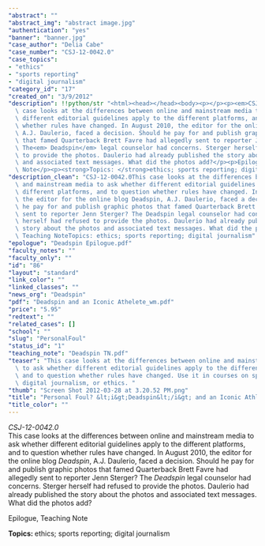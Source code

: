 ```yaml
---
"abstract": ""
"abstract_img": "abstract image.jpg"
"authentication": "yes"
"banner": "banner.jpg"
"case_author": "Delia Cabe"
"case_number": "CSJ-12-0042.0"
"case_topics":
- "ethics"
- "sports reporting"
- "digital journalism"
"category_id": "17"
"created_on": "3/9/2012"
"description": !!python/str "<html><head></head><body><p></p><p><em>CSJ-12-0042.0</em><br/>This\
  \ case looks at the differences between online and mainstream media to ask whether\
  \ different editorial guidelines apply to the different platforms, and to question\
  \ whether rules have changed. In August 2010, the editor for the online blog <em>Deadspin</em>,\
  \ A.J. Daulerio, faced a decision. Should he pay for and publish graphic photos\
  \ that famed Quarterback Brett Favre had allegedly sent to reporter Jenn Sterger?\
  \ The<em> Deadspin</em> legal counselor had concerns. Sterger herself had refused\
  \ to provide the photos. Daulerio had already published the story about the photos\
  \ and associated text messages. What did the photos add?</p><p>Epilogue, Teaching\
  \ Note</p><p><strong>Topics: </strong>ethics; sports reporting; digital journalism</p></body></html>"
"description_clean": "CSJ-12-0042.0This case looks at the differences between online\
  \ and mainstream media to ask whether different editorial guidelines apply to the\
  \ different platforms, and to question whether rules have changed. In August 2010,\
  \ the editor for the online blog Deadspin, A.J. Daulerio, faced a decision. Should\
  \ he pay for and publish graphic photos that famed Quarterback Brett Favre had allegedly\
  \ sent to reporter Jenn Sterger? The Deadspin legal counselor had concerns. Sterger\
  \ herself had refused to provide the photos. Daulerio had already published the\
  \ story about the photos and associated text messages. What did the photos add?Epilogue,\
  \ Teaching NoteTopics: ethics; sports reporting; digital journalism"
"epologue": "Deadspin Epilogue.pdf"
"faculty_notes": ""
"faculty_only": ""
"id": "86"
"layout": "standard"
"link_color": ""
"linked_classes": ""
"news_org": "Deadspin"
"pdf": "Deadspin and an Iconic Athelete_wm.pdf"
"price": "5.95"
"redtext": ""
"related_cases": []
"school": ""
"slug": "PersonalFoul"
"status_id": "1"
"teaching_note": "Deadspin TN.pdf"
"teaser": "This case looks at the differences between online and mainstream media\
  \ to ask whether different editorial guidelines apply to the different platforms,\
  \ and to question whether rules have changed. Use it in courses on sports reporting,\
  \ digital journalism, or ethics. "
"thumb": "Screen Shot 2012-03-28 at 3.20.52 PM.png"
"title": "Personal Foul? &lt;i&gt;Deadspin&lt;/i&gt; and an Iconic Athlete"
"title_color": ""
---
```

<html><head></head><body><p></p><p><em>CSJ-12-0042.0</em><br/>This case looks at the differences between online and mainstream media to ask whether different editorial guidelines apply to the different platforms, and to question whether rules have changed. In August 2010, the editor for the online blog <em>Deadspin</em>, A.J. Daulerio, faced a decision. Should he pay for and publish graphic photos that famed Quarterback Brett Favre had allegedly sent to reporter Jenn Sterger? The<em> Deadspin</em> legal counselor had concerns. Sterger herself had refused to provide the photos. Daulerio had already published the story about the photos and associated text messages. What did the photos add?</p><p>Epilogue, Teaching Note</p><p><strong>Topics: </strong>ethics; sports reporting; digital journalism</p></body></html>
